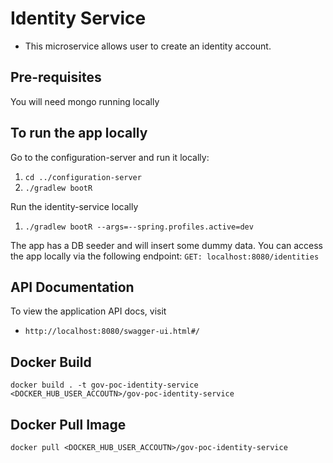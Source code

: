 # Identity Service

- This microservice allows user to create an identity account.

## Pre-requisites
You will need mongo running locally

## To run the app locally

Go to the configuration-server and run it locally:
1. `cd ../configuration-server`
2. `./gradlew bootR`

Run the identity-service locally
1. `./gradlew bootR --args=--spring.profiles.active=dev`

The app has a DB seeder and will insert some dummy data. You can access the app locally via the following endpoint:
`GET: localhost:8080/identities`

## API Documentation

To view the application API docs, visit
* `http://localhost:8080/swagger-ui.html#/`

## Docker Build

`docker build . -t gov-poc-identity-service <DOCKER_HUB_USER_ACCOUTN>/gov-poc-identity-service`

## Docker Pull Image

`docker pull <DOCKER_HUB_USER_ACCOUTN>/gov-poc-identity-service`

